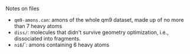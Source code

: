 
Notes on files

- `qm9-amons.can`: amons of the whole qm9 dataset, made up of no more than 7 heavy atoms
- `diss/`: molecules that didn't survive geometry optimization, i.e., dissociated into fragments.
- `ni6`/`: amons containing 6 heavy atoms

